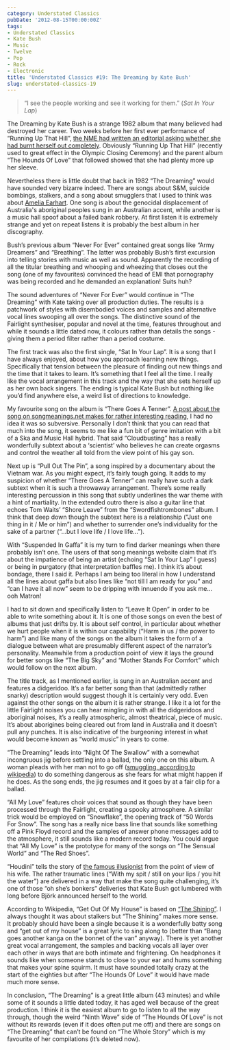 ```yaml
---
category: Understated Classics
pubDate: '2012-08-15T00:00:00Z'
tags:
- Understated Classics
- Kate Bush
- Music
- Twelve
- Pop
- Rock
- Electronic
title: 'Understated Classics #19: The Dreaming by Kate Bush'
slug: understated-classics-19
---
```

> “I see the people working and see it working for them.” (_Sat In Your Lap_)

The Dreaming by Kate Bush is a strange 1982 album that many believed had destroyed her career. Two weeks before her first ever performance of “Running Up That Hill”, [the NME had written an editorial asking whether she had burnt herself out completely](http://www.nme.com/blog/index.php?blog=10&title=on_this_day_kate_bush_releases_hounds_of_1986&more=1&c=1&tb=1&pb=1). Obviously “Running Up That Hill” (recently used to great effect in the Olympic Closing Ceremony) and the parent album “The Hounds Of Love” that followed showed that she had plenty more up her sleeve.

Nevertheless there is little doubt that back in 1982 “The Dreaming” would have sounded very bizarre indeed. There are songs about S&M, suicide bombings, stalkers, and a song about smugglers that I used to think was about [Amelia Earhart](http://en.wikipedia.org/wiki/Amelia_Earhart). One song is about the genocidal displacement of Australia's aboriginal peoples sung in an Australian accent, while another is a music hall spoof about a failed bank robbery. At first listen it is extremely strange and yet on repeat listens it is probably the best album in her discography.

Bush’s previous album “Never For Ever” contained great songs like “Army Dreamers” and “Breathing”. The latter was probably Bush’s first excursion into telling stories with music as well as sound. Apparently the recording of all the titular breathing and whooping and wheezing that closes out the song (one of my favourites) convinced the head of EMI that pornography was being recorded and he demanded an explanation! Suits huh?

The sound adventures of “Never For Ever” would continue in “The Dreaming” with Kate taking over all production duties. The results is a patchwork of styles with disembodied voices and samples and alternative vocal lines swooping all over the songs. The distinctive sound of the Fairlight synthesiser, popular and novel at the time, features throughout and while it sounds a little dated now, it colours rather than details the songs - giving them a period filter rather than a period costume.

The first track was also the first single, “Sat In Your Lap”. It is a song that I have always enjoyed, about how you approach learning new things. Specifically that tension between the pleasure of finding out new things and the time that it takes to learn. It’s something that I feel all the time. I really like the vocal arrangement in this track and the way that she sets herself up as her own back singers. The ending is typical Kate Bush but nothing like you’d find anywhere else, a weird list of directions to knowledge.

My favourite song on the album is “There Goes A Tenner”. [A post about the song on songmeanings.net makes for rather interesting reading](http://www.songmeanings.net/songs/view/54728/), I had no idea it was so subversive. Personally I don’t think that you can read that much into the song, it seems to me like a fun bit of genre imitation with a bit of a Ska and Music Hall hybrid. That said “Cloudbusting” has a really wonderfully subtext about a ‘scientist’ who believes he can create orgasms and control the weather all told from the view point of his gay son.

Next up is “Pull Out The Pin”, a song inspired by a documentary about the Vietnam war. As you might expect, it’s fairly tough going. It adds to my suspicion of whether “There Goes A Tenner” can really have such a dark subtext when it is such a throwaway arrangement. There’s some really interesting percussion in this song that subtly underlines the war theme with a hint of martiality. In the extended outro there is also a guitar line that echoes Tom Waits’ “Shore Leave” from the “Swordfishtrombones” album. I think that deep down though the subtext here is a relationship (“Just one thing in it / Me or him”) and whether to surrender one’s individuality for the sake of a partner (“…but I love life / I love life…”).

With “Suspended In Gaffa” it is my turn to find darker meanings when there probably isn’t one. The users of that  song meanings website claim that it’s about the impatience of being an artist (echoing “Sat In Your Lap” I guess) or being in purgatory (that interpretation baffles me). I think it’s about bondage, there I said it. Perhaps I am being too literal in how I understand all the lines about gaffa but also lines like “not till I am ready for you” and “can I have it all now” seem to be dripping with innuendo if you ask me… ooh Matron!

I had to sit down and specifically listen to “Leave It Open” in order to be able to write something about it. It is one of those songs on even the best of albums that just drifts by. It is about self control, in particular about whether we hurt people when it is within our capability (“Harm in us / the power to harm”) and like many of the songs on the album it takes the form of a dialogue between what are presumably different aspect of the narrator’s personality. Meanwhile from a production point of view it lays the ground for better songs like “The Big Sky” and “Mother Stands For Comfort” which would follow on the next album.

The title track, as I mentioned earlier, is sung in an Australian accent and features a didgeridoo. It’s a far better song than that (admittedly rather snarky) description would suggest though it is certainly very odd. Even against the other songs on the album it is rather strange. I like it a lot for the little Fairlight noises you can hear mingling in with all the didgeridoos and aboriginal noises, it’s a really atmospheric, almost theatrical, piece of music. It’s about aborigines being cleared out from land in Australia and it doesn’t pull any punches. It is also indicative of the burgeoning interest in what would become known as “world music” in years to come.

“The Dreaming” leads into “Night Of The Swallow” with a somewhat incongruous jig before settling into a ballad, the only one on this album. A woman pleads with her man not to go off ([smuggling, according to wikipedia](http://en.wikipedia.org/wiki/Night_of_the_Swallow_(song))) to do something dangerous as she fears for what might happen if he does. As the song ends, the jig resumes and it goes by at a fair clip for a ballad.

“All My Love” features choir voices that sound as though they have been processed through the Fairlight, creating a spooky atmosphere. A similar trick would be employed on “Snowflake”, the opening track of “50 Words For Snow”. The song has a really nice bass line that sounds like something off a Pink Floyd record and the samples of answer phone messages add to the atmosphere, it still sounds like a modern record today. You could argue that “All My Love” is the prototype for many of the songs on “The Sensual World” and “The Red Shoes”.

“Houdini” tells the story of [the famous illusionist](http://en.wikipedia.org/wiki/Harry_Houdini) from the point of view of his wife. The rather traumatic lines (“With my spit / still on your lips / you hit the water”) are delivered in a way that make the song quite challenging, it’s one of those “oh she’s bonkers” deliveries that Kate Bush got lumbered with long before Björk announced herself to the world.

According to Wikipedia, “Get Out Of My House” is based on [“The Shining”](http://www.guardian.co.uk/books/2012/jun/22/rereading-stephen-king-the-shining). I always thought it was about stalkers but “The Shining” makes more sense. It probably should have been a single because it is a wonderfully batty song and “get out of my house” is a great lyric to sing along to (better than “Bang goes another kanga on the bonnet of the van” anyway). There is yet another great vocal arrangement, the samples and backing vocals all layer over each other in ways that are both intimate and frightening. On headphones it sounds like when someone stands to close to your ear and hums something that makes your spine squirm. It must have sounded totally crazy at the start of the eighties but after “The Hounds Of Love” it would have made much more sense.

In conclusion, “The Dreaming” is a great little album (43 minutes) and while some of it sounds a little dated today, it has aged well because of the great production. I think it is the easiest album to go to listen to all the way through, though the weird “Ninth Wave” side of “The Hounds Of Love” is not without its rewards (even if it does often put me off) and there are songs on “The Dreaming” that can’t be found on “The Whole Story” which is my favourite of her compilations (it’s deleted now).